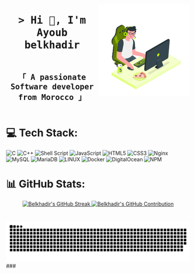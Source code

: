 <p align= "centre"> 
  <samp>
   <a><img align="right" src="https://github.com/ayoubak141/ayoubak141/blob/main/img/img.svg" height=65% width=50%></a>
  </samp>

<h1 align="center" >
        <samp>&gt; Hi 👋, I'm Ayoub belkhadir
        </samp>
</h1>
<h2 align="center"> 
  <samp>
    <br>
    「 A passionate Software developer from Morocco 」
    <br>
  </samp> 
  <br>
</h2>

</p>

# 💻 Tech Stack:
![C](https://img.shields.io/badge/c-%2300599C.svg?style=for-the-badge&logo=c&logoColor=white) ![C++](https://img.shields.io/badge/c++-%2300599C.svg?style=for-the-badge&logo=c%2B%2B&logoColor=white) ![Shell Script](https://img.shields.io/badge/shell_script-%23121011.svg?style=for-the-badge&logo=gnu-bash&logoColor=white) ![JavaScript](https://img.shields.io/badge/javascript-%23323330.svg?style=for-the-badge&logo=javascript&logoColor=%23F7DF1E) ![HTML5](https://img.shields.io/badge/html5-%23E34F26.svg?style=for-the-badge&logo=html5&logoColor=white) ![CSS3](https://img.shields.io/badge/css3-%231572B6.svg?style=for-the-badge&logo=css3&logoColor=white) ![Nginx](https://img.shields.io/badge/nginx-%23009639.svg?style=for-the-badge&logo=nginx&logoColor=white) ![MySQL](https://img.shields.io/badge/mysql-%2300f.svg?style=for-the-badge&logo=mysql&logoColor=white) ![MariaDB](https://img.shields.io/badge/MariaDB-003545?style=for-the-badge&logo=mariadb&logoColor=white) ![LINUX](https://img.shields.io/badge/Linux-FCC624?style=for-the-badge&logo=linux&logoColor=black) ![Docker](https://img.shields.io/badge/docker-%230db7ed.svg?style=for-the-badge&logo=docker&logoColor=white) ![DigitalOcean](https://img.shields.io/badge/DigitalOcean-%230167ff.svg?style=for-the-badge&logo=digitalOcean&logoColor=white) ![NPM](https://img.shields.io/badge/NPM-%23000000.svg?style=for-the-badge&logo=npm&logoColor=white)

# 📊 GitHub Stats:

<p align="center">
  <a href="https://github.com/ayoubak141">
    <img src="https://github-readme-streak-stats.herokuapp.com?user=ayoubak141&theme=radical&mode=weekly" alt="Belkhadir's GitHub Streak" />
    <img src="http://github-profile-summary-cards.vercel.app/api/cards/profile-details?username=ayoubak141&show_icons=true&theme=radical&border=7F3FBF&background=0D1117" alt="Belkhadir's GitHub Contribution"/>
  </a>
</p>
<!--   <p align="left"> <img src="https://komarev.com/ghpvc/?username=ayoubak141&label=Profile%20views&color=0e75b6&style=flat" alt="ayoubak141" /> </p> -->

###
<br clear="both">

<img src="https://raw.githubusercontent.com/ayoubak141/ayoubak141/output/snake.svg" alt="Snake animation" />
###
